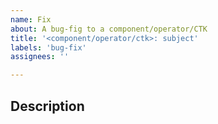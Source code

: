 ```yaml
---
name: Fix
about: A bug-fig to a component/operator/CTK
title: '<component/operator/ctk>: subject'
labels: 'bug-fix'
assignees: ''

---
```

## Description

<!-- Describe the fix you propose to a component/operator/CTK -->


